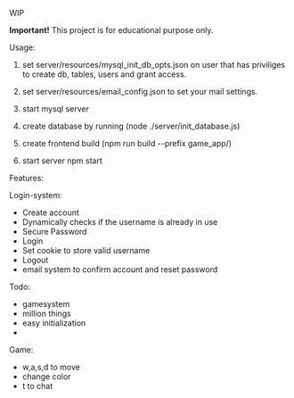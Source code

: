 WIP

**Important!**
	This project is for educational purpose only.

Usage:

1. set server/resources/mysql_init_db_opts.json on user that has priviliges to create db, tables, users and grant access.

2. set server/resources/email_config.json to set your mail settings.

3. start mysql server 

4. create database by running (node ./server/init_database.js)

5. create frontend build (npm run build --prefix game_app/)

6. start server npm start


Features:

Login-system:

- Create account
- Dynamically checks if the username is already in use
- Secure Password
- Login
- Set cookie to store valid username
- Logout 
- email system to confirm account and reset password


Todo:

- gamesystem
- million things
- easy initialization
- 

Game:
- w,a,s,d to move
- change color
- t to chat
